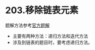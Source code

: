 # 203.移除链表元素
题解方法参考[官方题解](https://leetcode-cn.com/problems/remove-linked-list-elements/solution/yi-chu-lian-biao-yuan-su-by-leetcode-sol-654m/)

* 主要有两种方法：递归方法和迭代方法
* 涉及到链表的题目时，要考虑递归方法。